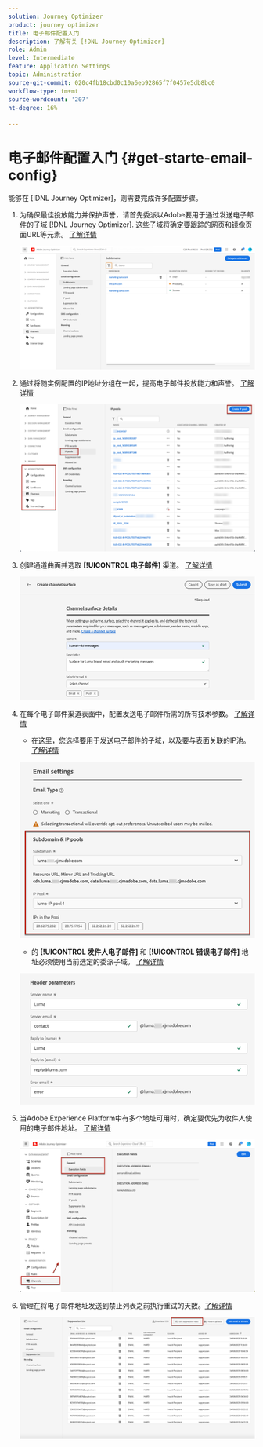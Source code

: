 ```yaml
---
solution: Journey Optimizer
product: journey optimizer
title: 电子邮件配置入门
description: 了解有关 [!DNL Journey Optimizer]
role: Admin
level: Intermediate
feature: Application Settings
topic: Administration
source-git-commit: 020c4fb18cbd0c10a6eb92865f7f0457e5db8bc0
workflow-type: tm+mt
source-wordcount: '207'
ht-degree: 16%

---
```



# 电子邮件配置入门 {#get-starte-email-config}

能够在 [!DNL Journey Optimizer]，则需要完成许多配置步骤。

1. 为确保最佳投放能力并保护声誉，请首先委派以Adobe要用于通过发送电子邮件的子域 [!DNL Journey Optimizer]. 这些子域将确定要跟踪的网页和镜像页面URL等元素。 [了解详情](../configuration/about-subdomain-delegation.md)

   ![](../configuration/assets/subdomain-list.png)

1. 通过将随实例配置的IP地址分组在一起，提高电子邮件投放能力和声誉。 [了解详情](../configuration/ip-pools.md)

   ![](../configuration/assets/ip-pool-create.png)

1. 创建通道曲面并选取 **[!UICONTROL 电子邮件]** 渠道。 [了解详情](../configuration/channel-surfaces.md)


   ![](../configuration/assets/preset-general.png)

1. 在每个电子邮件渠道表面中，配置发送电子邮件所需的所有技术参数。 [了解详情](email-settings.md)

   * 在这里，您选择要用于发送电子邮件的子域，以及要与表面关联的IP池。 [了解详情](email-settings.md#subdomains-and-ip-pools)

   ![](assets/preset-subdomain-ip-pool.png)

   * 的 **[!UICONTROL 发件人电子邮件]** 和 **[!UICONTROL 错误电子邮件]** 地址必须使用当前选定的委派子域。 [了解详情](email-settings.md#email-header)

   ![](assets/preset-header.png)

1. 当Adobe Experience Platform中有多个地址可用时，确定要优先为收件人使用的电子邮件地址。 [了解详情](../configuration/primary-email-addresses.md)

   ![](../configuration/assets/primary-address-execution-fields.png)

1. 管理在将电子邮件地址发送到禁止列表之前执行重试的天数。[了解详情](../configuration/manage-suppression-list.md)

   ![](../configuration/assets/suppression-list-edit-retries.png)
